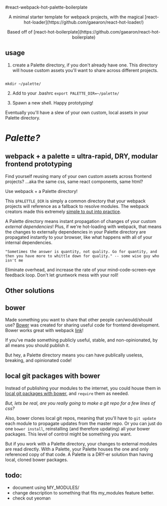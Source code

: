 #react-webpack-hot-palette-boilerplate

<p align="center">A minimal starter template for webpack projects, with the magical [react-hot-loader](https://github.com/gaearon/react-hot-loader/)</p>

<p align="center">Based off of [react-hot-boilerplate](https://github.com/gaearon/react-hot-boilerplate)</p>

## usage

1. create a Palette directory, if you don't already have one. This directory will house custom assets you'll want to share across different projects.

```

mkdir ~/palette/
```

2. Add to your .bashrc `export PALETTE_DIR=~/palette/`

3. Spawn a new shell. Happy prototyping!



Eventually you'll have a slew of your own custom, local assets in your Palette directory.


# *Palette?*

## webpack + a palette =  ultra-rapid, DRY, modular frontend prototyping

Find yourself reusing many of your own custom assets across frontend projects?
...aka the same css, same react components, same html?


Use webpack + a Palette directory!

This `$PALETTLE_DIR` is simply a common directory that your webpack projects will reference as a fallback to resolve modules. The webpack creators made this extremely [simple to put into practice](http://webpack.github.io/docs/configuration.html#resolve-fallback).

A Palette directory means instant propagation of changes of your custom *external dependencies*! Plus, if we're hot-loading with webpack, that means the changes to externally dependencies in your Palette directory are propagated instantly to your browser, like what happens with all of your internal dependencies.


    "Sometimes the answer is quantity, not quality. Go for quantity, and then you have more to whittle down for quality." -- some wise guy who isn't me

Eliminate overhead, and increase the rate of your mind-code-screen-eye feedback loop. Don't let gruntwork mess with your roll!


## Other solutions

## bower

Made something you want to share that other people can/would/should use? [Bower](http://bower.io) was created for sharing useful code for frontend development. Bower works great with webpack [link]()!

If you've made something publicly useful, stable, and non-opinionated, by all means you should publish it.

But hey, a Palette directory means you can have publically useless, breaking, and opinionated code!


## local git packages with bower
Instead of publishing your modules to the internet, you could  house them in [local git packages with bower](http://stackoverflow.com/questions/13114781/bower-registering-local-git-package), and `require` them as needed.

*But, lets be real, are you really going to make a git repo for a few lines of css?*

Also, bower clones local git repos, meaning that you'll have to `git update` each module to propagate updates from the master repo. Or you can just do one `bower install`, reinstalling (and therefore updating) all your bower packages. This level of control might be something you want. 



But if you work with a Palette directory, your changes to external modules are read directly. With a Palette, your Palette houses the one and only referenced copy of that code. A Palette is a DRY-er solution than having local, cloned bower packages.






## todo:
 - document using MY_MODULES/
 - change description to something that fits my_modules feature better.
 - check out yeoman


